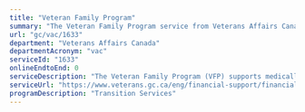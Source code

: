 ```yaml
---
title: "Veteran Family Program"
summary: "The Veteran Family Program service from Veterans Affairs Canada is not available end-to-end online, according to the GC Service Inventory."
url: "gc/vac/1633"
department: "Veterans Affairs Canada"
departmentAcronym: "vac"
serviceId: "1633"
onlineEndtoEnd: 0
serviceDescription: "The Veteran Family Program (VFP) supports medically releasing Canadian Armed Forces members, medically released Veterans and their families.  The services and resources of the VFP are designed to help ease the transition from military to civilian life and support the health and wellbeing of familes during this time."
serviceUrl: "https://www.veterans.gc.ca/eng/financial-support/financial-planning/veteran-family-program"
programDescription: "Transition Services"
---
```

